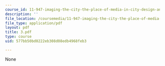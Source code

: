 ```yaml
---
course_id: 11-947-imaging-the-city-the-place-of-media-in-city-design-and-development-fall-1998
description: ''
file_location: /coursemedia/11-947-imaging-the-city-the-place-of-media-in-city-design-and-development-fall-1998/577bb50bd0222eb308d08edb4968feb3_3.pdf
file_type: application/pdf
layout: pdf
title: 3.pdf
type: course
uid: 577bb50bd0222eb308d08edb4968feb3

---
```

None